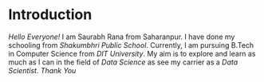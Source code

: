 #  **Introduction**
*Hello Everyone!*
I am Saurabh Rana from Saharanpur. I have done my schooling from *Shakumbhri Public School*. Currently, I am pursuing B.Tech in Computer Science from *DIT University*.
My aim is to explore and learn as much as I can in the field of *Data Science* as see my carrier as a *Data Scientist*.
*Thank You*